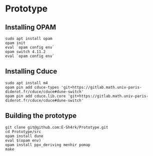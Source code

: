 # Prototype

## Installing OPAM

```
sudo apt install opam
opam init
eval `opam config env`
opam switch 4.11.2
eval `opam config env`
```

## Installing Cduce

```
sudo apt install m4
opam pin add cduce-types 'git+https://gitlab.math.univ-paris-diderot.fr/cduce/cduce#dune-switch'
opam pin add cduce.lib.core 'git+https://gitlab.math.univ-paris-diderot.fr/cduce/cduce#dune-switch'
```

## Building the prototype

```
git clone git@github.com:E-Sh4rk/Prototype.git
cd Prototype/src
opam install dune
eval $(opam env)
opam install ppx_deriving menhir pomap
make
```

